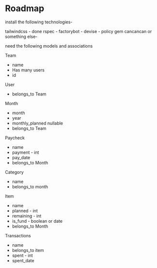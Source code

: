 # Roadmap

install the following technologies-

tailwindcss - done
rspec - 
factorybot -
devise - 
policy gem cancancan or something else-

need the following models and associations

Team
- name
- Has many users
- id

User
- belongs_to Team

Month
- month
- year
- monthly_planned nullable
- belongs_to Team

Paycheck
- name
- payment - int
- pay_date
- belongs_to Month

Category
- name
- belongs_to month

Item
- name
- planned - int
- remaining - int
- is_fund - boolean or date
- belongs_to Month

Transactions
- name
- belongs_to item
- spent - int
- spent_date


